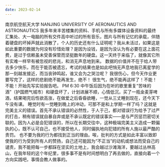 ```yaml
---
date: 2023-02-14
---
```


南京航空航天大学
NANJING UNIVERSITY OF AERONAUTICS AND ASTRONAUTICS
我多年来丰苦楼集的资料、手机与所有多媒体设备资料的最终汇集处、大一电脑的所有交件高中听过的所有音乐，图片与所有记忆的承载，伴随着硬盘的坏掉声就此消散了，个人的历史还有什么证明呢？我从未活过，如果这是如此重要的数据为何没有珍惜处理？是因为设钱，是因为没认为有必要在这上面花费，是过于信赖虽未受善保管而坚挺数年的硬盘。这一天终于来临了，就像其它所有实难一样早有被忽视的悲兆，和消无声息地到来。
数据的价值并不在于给人带去多少快乐，而在于能否被遗忘，考试的结果也是如此吧悄无声息地我已离星学的那一刻越发接近，而当丧钟鸣起，谁又会为之哭泣呢？
我很伤心，但今天作业更要写完了，这样的悲剧绝不能再发生，绝不！
很生气，绝不能再这样了！不能！不能！开始先写实验报告吧。
PM 6:30 中午饭后因为在听的歌里重复“苦味的酒”（护国燃气城市）和硬盘坏了，计划进展不顺，心情低沉，买了一瓶金麦芽啤酒，结果喝完后性欲高涨，在做爱之后昏昏欲睡，一觉从三丈睡到现在，还今天下午没有课。
睡觉时有一觉睡到晚上的冲动，可那不是和上学期一样了吗？这就是完美主义的错误。首先不承认错误的必然性，于人于己，都对错误行为给予了过严的打击，稍有错误就自暴自弃或是不承认既定的错误事实——是与严厉惩罚密切关联的。因为人必是会犯错误的，所以在长期交往中，这种极端完美主义造成一颗偏执的心，既不认可自己，也不接受他人，同时偏执地向犯错的所有人施以最严酷的责罚。
也不要为我的行为都找到正当的理由。唉，批判的方式是如此丰富以致即使我的行为受到所有人的赞扬，自己还可能因为“不正当”的动机或想法而受自己的谴责，我不能把每一步都踩在坚实的土地上，我会越过沙滩海洋，要越过丛林高山，在我年轻的这个年纪里，很多事不是有时间想明白了再去做的，直接向着一个方向实践吧，事情会教人做事的。
